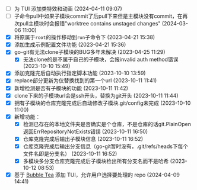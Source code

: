 - [ ] 为 TUI 添加类特效和动画 (2024-04-11 09:07)
- [ ] 子命令pull中如果子模块commit了后pull下来但是主模块没有commit，在再次pull主模块时会报错"worktree contains unstaged changes" (2024-03-06 11:00)
- [X] 将原属于`root`的操作移动到`run`子命令下 (2023-04-21 15:38)
- [X] 添加生成示例配置文件功能 (2023-04-21 15:36)
- [X] go-git有无法clone子模块的BUG多年未解决 (2023-04-25 11:29)
  - [X] 无法clone的是不属于自己的子模块，会报invalid auth method错误 (2023-10-10 15:49)
- [X] 添加克隆完后自动执行指定脚本功能 (2023-10-10 13:59)
- [X] replace部分更新为仅替换找到的第一个url (2023-10-11 11:41)
- [X] 新增检测是否有子模块的功能 (2023-10-11 11:42)
- [X] clone下来的子模块url会是ssh开头，替换为git开头 (2023-10-11 11:44)
- [X] 拥有子模块的仓库克隆完成后自动修改子模块.git/config未完成 (2023-10-10 11:00)
- [X] 新增功能：
  - [X] 检测已存在的本地文件夹是否确实是个仓库，不是仓库的话git.PlainOpen返回ErrRepositoryNotExists错误 (2023-10-11 16:50)
  - [X] 仓库克隆完成后输出子模块信息 (2023-10-11 16:52)
  - [X] 仓库克隆完成后输出分支信息（go-git暂时没有，.git/refs/heads下每个文件名即是分支名） (2023-10-11 16:52)
  - [X] 多模块多分支仓库克隆完成后子模块检出所有分支名而不是哈希 (2023-10-12 08:53)
- [X] 基于 [Bubble Tea](https://github.com/charmbracelet/bubbletea) 添加 TUI，允许用户选择要处理的 repo (2024-04-09 14:41)

